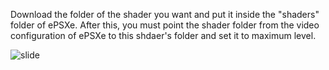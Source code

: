 Download the folder of the shader you want and put it inside the "shaders" folder of ePSXe. After this, you must point the shader folder from the video configuration of ePSXe to this shdaer's folder and set it to maximum level.

![slide](https://raw.githubusercontent.com/JuanJFarina/gameEmulation/ePSXe/ePSXeSaSShader.png)
